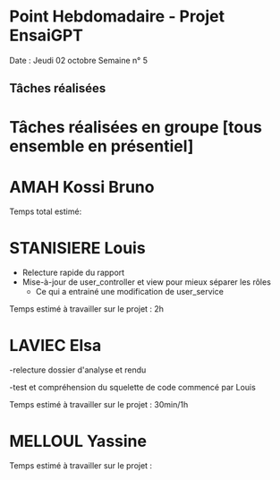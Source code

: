 # Point Hebdomadaire - Projet EnsaiGPT

Date : Jeudi 02 octobre 
Semaine n° 5

## Tâches réalisées




# Tâches réalisées en groupe [tous ensemble en présentiel]


# AMAH Kossi Bruno


Temps total estimé: 

# STANISIERE Louis
- Relecture rapide du rapport
- Mise-à-jour de user_controller et view pour mieux séparer les rôles
  - Ce qui a entrainé une modification de user_service

Temps estimé à travailler sur le projet : 2h

# LAVIEC Elsa
 -relecture dossier d'analyse et rendu 
 
 -test et compréhension du squelette de code commencé par Louis

Temps estimé à travailler sur le projet : 30min/1h

# MELLOUL Yassine
  

  Temps estimé à travailler sur le projet : 

